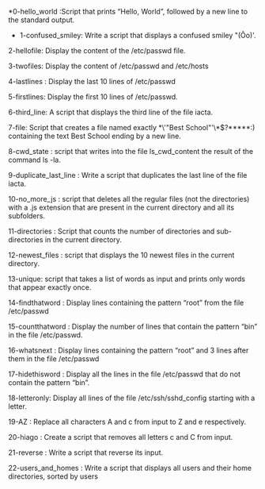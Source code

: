 *0-hello_world :Script that prints “Hello, World”, followed by a new line to the standard output.

* 1-confused_smiley: Write a script that displays a confused smiley "(Ôo)'.

2-hellofile: Display the content of the /etc/passwd file.

3-twofiles: Display the content of /etc/passwd and /etc/hosts

4-lastlines : Display the last 10 lines of /etc/passwd

5-firstlines: Display the first 10 lines of /etc/passwd.

6-third_line: A script that displays the third line of the file iacta.

7-file: Script that creates a file named exactly \*\\'"Best School"\'\\*$\?\*\*\*\*\*:) containing the text Best School ending by a new line.

8-cwd_state : script that writes into the file ls_cwd_content the result of the command ls -la.

9-duplicate_last_line : Write a script that duplicates the last line of the file iacta.

10-no_more_js : script that deletes all the regular files (not the directories) with a .js extension that are present in the current directory and all its subfolders.

11-directories : Script that counts the number of directories and sub-directories in the current directory.

12-newest_files : script that displays the 10 newest files in the current directory.

13-unique: script that takes a list of words as input and prints only words that appear exactly once.

14-findthatword : Display lines containing the pattern “root” from the file /etc/passwd

15-countthatword : Display the number of lines that contain the pattern “bin” in the file /etc/passwd.

16-whatsnext : Display lines containing the pattern “root” and 3 lines after them in the file /etc/passwd

17-hidethisword : Display all the lines in the file /etc/passwd that do not contain the pattern “bin”.

18-letteronly: Display all lines of the file /etc/ssh/sshd_config starting with a letter.

19-AZ : Replace all characters A and c from input to Z and e respectively.

20-hiago : Create a script that removes all letters c and C from input.

21-reverse : Write a script that reverse its input.

22-users_and_homes : Write a script that displays all users and their home directories, sorted by users
